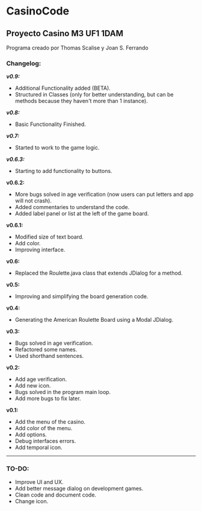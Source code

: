 # CasinoCode
## Proyecto Casino M3 UF1 1DAM

Programa creado por Thomas Scalise y Joan S. Ferrando

### Changelog:

***v0.9:***
- Additional Functionality added (BETA).
- Structured in Classes (only for better understanding, but can be methods because they haven't more than 1 instance).

***v0.8:***
- Basic Functionality Finished.

***v0.7:***
- Started to work to the game logic.

***v0.6.3:***
- Starting to add functionality to buttons.

**v0.6.2:**
- More bugs solved in age verification (now users can put letters and app will not crash).
- Added commentaries to understand the code.
- Added label panel or list at the left of the game board.

**v0.6.1:**
- Modified size of text board.
- Add color.
- Improving interface.

**v0.6:**
- Replaced the Roulette.java class that extends JDialog for a method.

**v0.5:**
- Improving and simplifying the board generation code.

**v0.4:**
- Generating the American Roulette Board using a Modal JDialog.

**v0.3:**
- Bugs solved in age verification.
- Refactored some names.
- Used shorthand sentences.

**v0.2:**
- Add age verification.
- Add new icon.
- Bugs solved in the program main loop.
- Add more bugs to fix later.

**v0.1:**
- Add the menu of the casino.
- Add color of the menu.
- Add options.
- Debug interfaces errors.
- Add temporal icon.


**************************

### TO-DO:
- Improve UI and UX.
- Add better message dialog on development games.
- Clean code and document code.
- Change icon.
